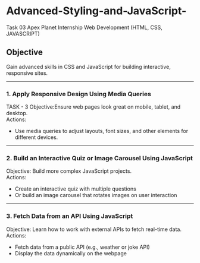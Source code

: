 # Advanced-Styling-and-JavaScript-
Task 03 Apex Planet Internship Web Development (HTML, CSS, JAVASCRIPT)

##  Objective  
Gain advanced skills in CSS and JavaScript for building interactive, responsive sites.

---

### 1. Apply Responsive Design Using Media Queries  
TASK - 3 
Objective:Ensure web pages look great on mobile, tablet, and desktop.  
Actions:
- Use media queries to adjust layouts, font sizes, and other elements for different devices.

---

### 2. Build an Interactive Quiz or Image Carousel Using JavaScript  
Objective: Build more complex JavaScript projects.  
Actions:  
- Create an interactive quiz with multiple questions  
- Or build an image carousel that rotates images on user interaction

---

### 3. Fetch Data from an API Using JavaScript  
Objective: Learn how to work with external APIs to fetch real-time data.  
Actions: 
- Fetch data from a public API (e.g., weather or joke API)  
- Display the data dynamically on the webpage

